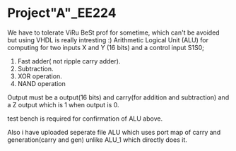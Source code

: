 # Project"A"_EE224
We have to tolerate ViRu BeSt prof for sometime, which can't be avoided but using VHDL  is really intresting :) Arithmetic Logical Unit (ALU) for computing for two inputs X and Y (16 bits) and a control input S1S0;

1. Fast adder( not ripple carry adder).
2. Subtraction.
3. XOR operation.
4. NAND operation 

Output must be a output(16 bits) and carry(for addition and subtraction) and a Z output which is 1 when output is 0.
    
   test bench is required for confirmation of ALU above.
   
   Also i have uploaded seperate file ALU which uses port map of carry and generation(carry and gen) unlike ALU_1 which directly does it.
